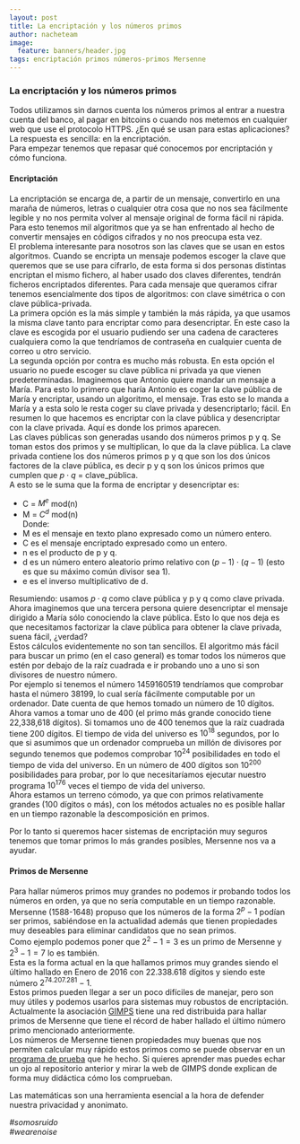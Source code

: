 ```yaml
---
layout: post
title: La encriptación y los números primos
author: nacheteam
image:
  feature: banners/header.jpg
tags: encriptación primos números-primos Mersenne
---
```


### La encriptación y los números primos  

Todos utilizamos sin darnos cuenta los números primos al entrar a nuestra cuenta del banco, al pagar en bitcoins o cuando nos metemos en cualquier web que use el protocolo HTTPS. ¿En qué se usan para estas aplicaciones?  
La respuesta es sencilla: en la encriptación.  
Para empezar tenemos que repasar qué conocemos por encriptación y cómo funciona.

#### Encriptación  

La encriptación se encarga de, a partir de un mensaje, convertirlo en una maraña de números, letras o cualquier otra cosa que no nos sea fácilmente legible y no nos permita volver al mensaje original de forma fácil ni rápida. Para esto tenemos mil algoritmos que ya se han enfrentado al hecho de convertir mensajes en códigos cifrados y no nos preocupa esta vez.  
El problema interesante para nosotros son las claves que se usan en estos algoritmos. Cuando se encripta un mensaje podemos escoger la clave que queremos que se use para cifrarlo, de esta forma si dos personas distintas encriptan el mismo fichero, al haber usado dos claves diferentes, tendrán ficheros encriptados diferentes. Para cada mensaje que queramos cifrar tenemos esencialmente dos tipos de algoritmos: con clave simétrica o con clave pública-privada.  
La primera opción es la más simple y también la más rápida, ya que usamos la misma clave tanto para encriptar como para desencriptar. En este caso la clave es escogida por el usuario pudiendo ser una cadena de caracteres cualquiera como la que tendríamos de contraseña en cualquier cuenta de correo u otro servicio.  
La segunda opción por contra es mucho más robusta. En esta opción el usuario no puede escoger su clave pública ni privada ya que vienen predeterminadas. Imaginemos que Antonio quiere mandar un mensaje a María. Para esto lo primero que haría Antonio es coger la clave pública de María y encriptar, usando un algoritmo, el mensaje. Tras esto se lo manda a María y a esta solo le resta coger su clave privada y desencriptarlo; fácil. En resumen lo que hacemos es encriptar con la clave pública y desencriptar con la clave privada. Aquí es donde los primos aparecen.  
Las claves públicas son generadas usando dos números primos p y q. Se toman estos dos primos y se multiplican, lo que da la clave pública. La clave privada contiene los dos números primos p y q que son los dos únicos factores de la clave pública, es decir p y q son los únicos primos que cumplen que $p\cdot q$ = clave_pública.  
A esto se le suma que la forma de encriptar y desencriptar es:  
- C = $M^e$ mod(n)
- M = $C^d$ mod(n)  
Donde:  
- M es el mensaje en texto plano expresado como un número entero.  
- C es el mensaje encriptado expresado como un entero.  
- n es el producto de p y q.  
- d es un número entero aleatorio primo relativo con $(p-1)\cdot (q-1)$ (esto es que su máximo común divisor sea 1).  
- e es el inverso multiplicativo de d.

Resumiendo: usamos $p\cdot q$ como clave pública y p y q como clave privada.  
Ahora imaginemos que una tercera persona quiere desencriptar el mensaje dirigido a María sólo conociendo la clave pública. Esto lo que nos deja es que necesitamos factorizar la clave pública para obtener la clave privada, suena fácil, ¿verdad?  
Estos cálculos evidentemente no son tan sencillos. El algoritmo más fácil para buscar un primo (en el caso general) es tomar todos los números que estén por debajo de la raíz cuadrada e ir probando uno a uno si son divisores de nuestro número.  
Por ejemplo si tenemos el número 1459160519 tendríamos que comprobar hasta el número 38199, lo cual sería fácilmente computable por un ordenador. Date cuenta de que hemos tomado un número de 10 dígitos. Ahora vamos a tomar uno de 400 (el primo más grande conocido tiene 22,338,618 dígitos). Si tomamos uno de 400 tenemos que la raíz cuadrada tiene 200 dígitos. El tiempo de vida del universo es $10^{18}$ segundos, por lo que si asumimos que un ordenador comprueba un millón de divisores por segundo tenemos que podemos comprobar $10^{24}$ posibilidades en todo el tiempo de vida del universo. En un número de 400 dígitos son $10^{200}$ posibilidades para probar, por lo que necesitaríamos ejecutar nuestro programa $10^{176}$ veces el tiempo de vida del universo.  
Ahora estamos un terreno cómodo, ya que con primos relativamente grandes (100 dígitos o más), con los métodos actuales no es posible hallar en un tiempo razonable la descomposición en primos.  

Por lo tanto si queremos hacer sistemas de encriptación muy seguros tenemos que tomar primos lo más grandes posibles, Mersenne nos va a ayudar.

#### Primos de Mersenne  

Para hallar números primos muy grandes no podemos ir probando todos los números en orden, ya que no sería computable en un tiempo razonable.  
Mersenne (1588-1648) propuso que los números de la forma $2^p-1$ podían ser primos, sabiéndose en la actualidad además que tienen propiedades muy deseables para eliminar candidatos que no sean primos.  
Como ejemplo podemos poner que $2^{2} - 1 = 3$ es un primo de Mersenne y $2^3 - 1 = 7$ lo es también.  
Esta es la forma actual en la que hallamos primos muy grandes siendo el último hallado en Enero de 2016 con 22.338.618 dígitos y siendo este número $2^{74.207.281} - 1$.  
Estos primos pueden llegar a ser un poco difíciles de manejar, pero son muy útiles y podemos usarlos para sistemas muy robustos de encriptación. Actualmente la asociación [GIMPS](https://www.mersenne.org/) tiene una red distribuida para hallar primos de Mersenne que tiene el récord de haber hallado el último número primo mencionado anteriormente.  
Los números de Mersenne tienen propiedades muy buenas que nos permiten calcular muy rápido estos primos como se puede observar en un [programa de prueba](https://github.com/nacheteam/Mersenne-primes) que he hecho. Si quieres aprender mas puedes echar un ojo al repositorio anterior y mirar la web de GIMPS donde explican de forma muy didáctica cómo los comprueban.

Las matemáticas son una herramienta esencial a la hora de defender nuestra privacidad y anonimato.  

_\#somosruido_  
_\#wearenoise_
